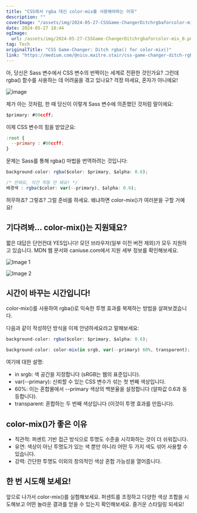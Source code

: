 ```yaml
---
title: "CSS에서 rgba 대신 color-mix를 사용해야하는 이유"
description: ""
coverImage: "/assets/img/2024-05-27-CSSGame-ChangerDitchrgbaforcolor-mix_0.png"
date: 2024-05-27 18:44
ogImage: 
  url: /assets/img/2024-05-27-CSSGame-ChangerDitchrgbaforcolor-mix_0.png
tag: Tech
originalTitle: "CSS Game-Changer: Ditch rgba() for color-mix()"
link: "https://medium.com/@nico.maitre.stair/css-game-changer-ditch-rgba-for-color-mix-555b2f758830"
---
```



아, 당신은 Sass 변수에서 CSS 변수의 반짝이는 세계로 전환한 것인가요? 그런데 rgba() 함수를 사용하는 데 어려움을 겪고 있나요? 걱정 마세요, 혼자가 아니에요!

![image](/assets/img/2024-05-27-CSSGame-ChangerDitchrgbaforcolor-mix_0.png)

제가 아는 것처럼, 한 때 당신이 이렇게 Sass 변수에 의존했던 것처럼 말이에요:

```js
$primary: #00ccff;
```

<div class="content-ad"></div>

이제 CSS 변수의 힘을 받았군요:

```js
:root {
  --primary : #00ccff;
}
```

문제는 Sass를 통해 rgba() 마법을 번역하려는 것입니다:

```js
background-color: rgba($color: $primary, $alpha: 0.6);
```

<div class="content-ad"></div>

```js
/* 안돼요, 이건 작동 안 돼요! */
배경색 : rgba($color: var(--primary), $alpha: 0.6);
```

허무하죠? 그렇죠? 그럴 준비를 하세요. 왜냐하면 color-mix()가 여러분을 구할 거예요!

## 기다려봐... color-mix()는 지원돼요?

<div class="content-ad"></div>

짧은 대답은 단언컨대 YES입니다! 모던 브라우저(일부 이전 버전 제외)가 모두 지원하고 있습니다. MDN 웹 문서와 caniuse.com에서 지원 세부 정보를 확인해보세요.

![Image 1](/assets/img/2024-05-27-CSSGame-ChangerDitchrgbaforcolor-mix_1.png)

![Image 2](/assets/img/2024-05-27-CSSGame-ChangerDitchrgbaforcolor-mix_2.png)

## 시간이 바꾸는 시간입니다!

<div class="content-ad"></div>

color-mix()를 사용하여 rgba()로 익숙한 투명 효과를 복제하는 방법을 살펴보겠습니다.

다음과 같이 작성하던 방식을 이제 안녕하세요라고 말해보세요:

```js
background-color: rgba($color: $primary, $alpha: 0.6);
```

<div class="content-ad"></div>

```js
background-color: color-mix(in srgb, var(--primary) 60%, transparent);
```

여기에 대한 설명:

- in srgb: 색 공간을 지정합니다 (sRGB는 웹의 표준입니다).
- var(--primary): 신뢰할 수 있는 CSS 변수가 섞는 첫 번째 색상입니다.
- 60%: 이는 혼합물에서 --primary 색상의 백분율을 설정합니다 (알파값 0.6과 동등합니다).
- transparent: 혼합하는 두 번째 색상입니다 (이것이 투명 효과를 만듭니다).

## color-mix()가 좋은 이유

<div class="content-ad"></div>

- 직관적: 퍼센트 기반 접근 방식으로 투명도 수준을 시각화하는 것이 더 쉬워집니다.
- 유연: 색상이 아닌 투명도가 있는 색 뿐만 아니라 어떤 두 가지 색도 섞어 사용할 수 있습니다.
- 강력: 간단한 투명도 이외의 창의적인 색상 혼합 가능성을 열어줍니다.

## 한 번 시도해 보세요!

앞으로 나가서 color-mix()를 실험해보세요. 퍼센트를 조정하고 다양한 색상 조합을 시도해보고 어떤 놀라운 결과를 얻을 수 있는지 확인해보세요. 즐거운 스타일링 되세요!
